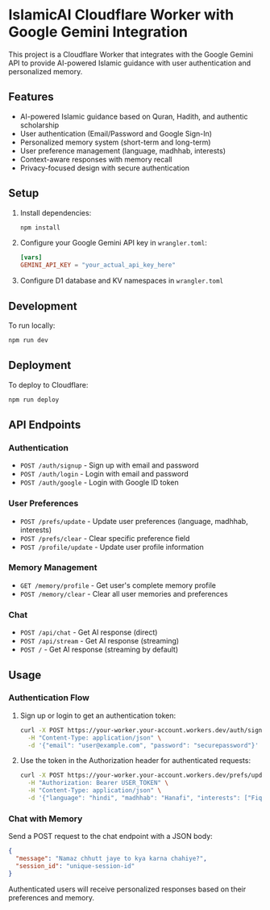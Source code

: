 # IslamicAI Cloudflare Worker with Google Gemini Integration

This project is a Cloudflare Worker that integrates with the Google Gemini API to provide AI-powered Islamic guidance with user authentication and personalized memory.

## Features

- AI-powered Islamic guidance based on Quran, Hadith, and authentic scholarship
- User authentication (Email/Password and Google Sign-In)
- Personalized memory system (short-term and long-term)
- User preference management (language, madhhab, interests)
- Context-aware responses with memory recall
- Privacy-focused design with secure authentication

## Setup

1. Install dependencies:
   ```bash
   npm install
   ```

2. Configure your Google Gemini API key in `wrangler.toml`:
   ```toml
   [vars]
   GEMINI_API_KEY = "your_actual_api_key_here"
   ```

3. Configure D1 database and KV namespaces in `wrangler.toml`

## Development

To run locally:
```bash
npm run dev
```

## Deployment

To deploy to Cloudflare:
```bash
npm run deploy
```

## API Endpoints

### Authentication
- `POST /auth/signup` - Sign up with email and password
- `POST /auth/login` - Login with email and password
- `POST /auth/google` - Login with Google ID token

### User Preferences
- `POST /prefs/update` - Update user preferences (language, madhhab, interests)
- `POST /prefs/clear` - Clear specific preference field
- `POST /profile/update` - Update user profile information

### Memory Management
- `GET /memory/profile` - Get user's complete memory profile
- `POST /memory/clear` - Clear all user memories and preferences

### Chat
- `POST /api/chat` - Get AI response (direct)
- `POST /api/stream` - Get AI response (streaming)
- `POST /` - Get AI response (streaming by default)

## Usage

### Authentication Flow

1. Sign up or login to get an authentication token:
   ```bash
   curl -X POST https://your-worker.your-account.workers.dev/auth/signup \
     -H "Content-Type: application/json" \
     -d '{"email": "user@example.com", "password": "securepassword"}'
   ```

2. Use the token in the Authorization header for authenticated requests:
   ```bash
   curl -X POST https://your-worker.your-account.workers.dev/prefs/update \
     -H "Authorization: Bearer USER_TOKEN" \
     -H "Content-Type: application/json" \
     -d '{"language": "hindi", "madhhab": "Hanafi", "interests": ["Fiqh", "Tafsir"]}'
   ```

### Chat with Memory

Send a POST request to the chat endpoint with a JSON body:
```json
{
  "message": "Namaz chhutt jaye to kya karna chahiye?",
  "session_id": "unique-session-id"
}
```

Authenticated users will receive personalized responses based on their preferences and memory.